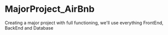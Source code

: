 # MajorProject_AirBnb
Creating a major project with full functioning, we'll use everything FrontEnd, BackEnd and Database
